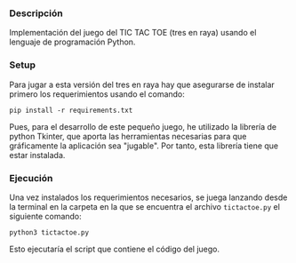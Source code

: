 ### Descripción
Implementación del juego del TIC TAC TOE (tres en raya) usando el lenguaje de programación Python.

### Setup
Para jugar a esta versión del tres en raya hay que asegurarse de instalar primero los requerimientos usando el comando:

`pip install -r requirements.txt`

Pues, para el desarrollo de este pequeño juego, he utilizado la librería de python Tkinter, que aporta las herramientas necesarias para que gráficamente la aplicación sea "jugable". Por tanto, esta librería tiene que estar instalada.

### Ejecución
Una vez instalados los requerimientos necesarios, se juega lanzando desde la terminal en la carpeta en la que se encuentra el archivo `tictactoe.py` el siguiente comando:

`python3 tictactoe.py`

Esto ejecutaría el script que contiene el código del juego.
